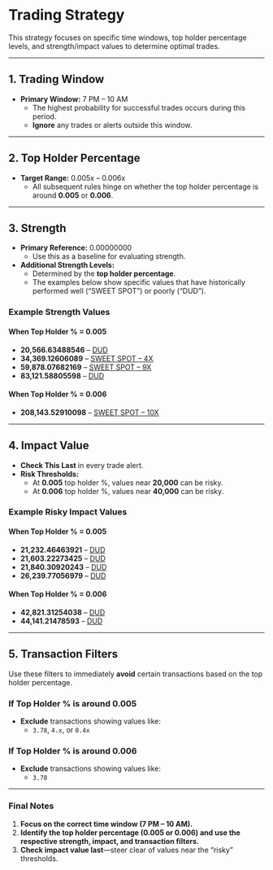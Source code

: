 # Trading Strategy

This strategy focuses on specific time windows, top holder percentage levels, and strength/impact values to determine optimal trades.

---

## 1. Trading Window
- **Primary Window:** 7 PM – 10 AM  
  - The highest probability for successful trades occurs during this period.  
  - **Ignore** any trades or alerts outside this window.  

---

## 2. Top Holder Percentage
- **Target Range:** 0.005x – 0.006x  
  - All subsequent rules hinge on whether the top holder percentage is around **0.005** or **0.006**.  

---

## 3. Strength
- **Primary Reference:** 0.00000000  
  - Use this as a baseline for evaluating strength.  
- **Additional Strength Levels:**  
  - Determined by the **top holder percentage**.  
  - The examples below show specific values that have historically performed well (“SWEET SPOT”) or poorly (“DUD”).

### Example Strength Values

#### When Top Holder % = 0.005
- **20,566.63488546** – [DUD](https://dexscreener.com/solana/fswwhrbmzemnrgzfyyvtpj7ka9q9jsxqshd1in8akij4)  
- **34,369.12606089** – [SWEET SPOT – 4X](https://dexscreener.com/solana/63v5upzkhy5wgkdck1tmdkk4j3gtaw6ogxbsvdkqdrvz)  
- **59,878.07682169** – [SWEET SPOT – 9X](https://dexscreener.com/solana/dt273h3eojsdbjogrm1a6k93z8kiimhfarswagrq2grs)  
- **83,121.58805598** – [DUD](https://dexscreener.com/solana/68nqaun1ruwghzhzxuvnrbe5n6azqdhzzpzjokeqj4ph)

#### When Top Holder % = 0.006
- **208,143.52910098** – [SWEET SPOT – 10X](https://dexscreener.com/solana/bh3r92ql35eu7frqgfy6psy4lozdcojf4iazahuh73ad)

---

## 4. Impact Value
- **Check This Last** in every trade alert.  
- **Risk Thresholds:**  
  - At **0.005** top holder %, values near **20,000** can be risky.  
  - At **0.006** top holder %, values near **40,000** can be risky.

### Example Risky Impact Values

#### When Top Holder % = 0.005
- **21,232.46463921** – [DUD](https://dexscreener.com/solana/3iibjzxfuuuunpdd82vhsk7cb7yo7w92fvqh468rqptx)  
- **21,603.22273425** – [DUD](https://dexscreener.com/solana/qduzgd2fpnhclcstff3wl2ex47ywxgbcjtsk7ptpais)  
- **21,840.30920243** – [DUD](https://dexscreener.com/solana/ahyn5obpy6d4otddj4jbsdzqjgeqhvmh2jnjjjcnhmtt)  
- **26,239.77056979** – [DUD](https://dexscreener.com/solana/fswwhrbmzemnrgzfyyvtpj7ka9q9jsxqshd1in8akij4)

#### When Top Holder % = 0.006
- **42,821.31254038** – [DUD](https://dexscreener.com/solana/efl8uuwztg2kfyjphh4s9b6epiagw4vj3jwdgy8ecor4)  
- **44,141.21478593** – [DUD](https://dexscreener.com/solana/avqfgguyo8pp4rzunnvtklxvxpjddhjmjbcqwa9upr5a)

---

## 5. Transaction Filters
Use these filters to immediately **avoid** certain transactions based on the top holder percentage.

### If Top Holder % is around 0.005
- **Exclude** transactions showing values like:  
  - `3.78`, `4.x`, or `0.4x`

### If Top Holder % is around 0.006
- **Exclude** transactions showing values like:  
  - `3.78`

---

### Final Notes
1. **Focus on the correct time window (7 PM – 10 AM).**  
2. **Identify the top holder percentage (0.005 or 0.006) and use the respective strength, impact, and transaction filters.**  
3. **Check impact value last**—steer clear of values near the “risky” thresholds.
